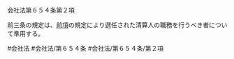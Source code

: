 会社法第６５４条第２項

前三条の規定は、[前項](会社法＿＿＿＿第６５４条第１項)の規定により選任された清算人の職務を行うべき者について準用する。

#会社法
#会社法/第６５４条
#会社法/第６５４条/第２項
